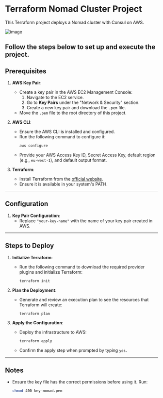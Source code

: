 # Terraform Nomad Cluster Project

This Terraform project deploys a Nomad cluster with Consul on AWS.

![image](https://github.com/user-attachments/assets/8b1f3a27-fbf7-4cc1-b743-edb9f75f0bea)


Follow the steps below to set up and execute the project.
---

## Prerequisites

1. **AWS Key Pair**:
   - Create a key pair in the AWS EC2 Management Console:
     1. Navigate to the EC2 service.
     2. Go to **Key Pairs** under the "Network & Security" section.
     3. Create a new key pair and download the `.pem` file.
   - Move the `.pem` file to the root directory of this project.

2. **AWS CLI**:
   - Ensure the AWS CLI is installed and configured.
   - Run the following command to configure it:
     ```bash
     aws configure
     ```
   - Provide your AWS Access Key ID, Secret Access Key, default region (e.g., `eu-west-1`), and default output format.

3. **Terraform**:
   - Install Terraform from the [official website](https://www.terraform.io/downloads).
   - Ensure it is available in your system's PATH.

---

## Configuration

1. **Key Pair Configuration**:
   - Replace `"your-key-name"` with the name of your key pair created in AWS.
     
---

## Steps to Deploy

1. **Initialize Terraform**:
   - Run the following command to download the required provider plugins and initialize Terraform:
     ```bash
     terraform init
     ```

2. **Plan the Deployment**:
   - Generate and review an execution plan to see the resources that Terraform will create:
     ```bash
     terraform plan
     ```

3. **Apply the Configuration**:
   - Deploy the infrastructure to AWS:
     ```bash
     terraform apply
     ```
   - Confirm the apply step when prompted by typing `yes`.

---

## Notes

- Ensure the key file has the correct permissions before using it. Run:
  ```bash
  chmod 400 key-nomad.pem
